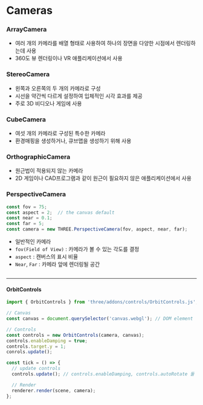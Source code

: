 # Cameras

### **ArrayCamera**

* 여러 개의 카메라를 배열 형태로 사용하여 하나의 장면을 다양한 시점에서 렌더링하는데 사용
* 360도 뷰 렌더링이나 VR 애플리케이션에서 사용

### **StereoCamera**

* 왼쪽과 오른쪽의 두 개의 카메라로 구성
* 시선을 약간씩 다르게 설정하여 입체적인 시각 효과를 제공
* 주로 3D 비디오나 게임에 사용

### **CubeCamera**

* 여섯 개의 카메라로 구성된 특수한 카메라
* 환경매핑을 생성하거나, 큐브맵을 생성하기 위해 사용

### **OrthographicCamera**

* 원근법이 적용되지 않는 카메라
* 2D 게임이나 CAD프로그램과 같이 원근이 필요하지 않은 애플리케이션에서 사용

### **PerspectiveCamera**&#x20;

```javascript
const fov = 75;
const aspect = 2;  // the canvas default
const near = 0.1;
const far = 5;
const camera = new THREE.PerspectiveCamera(fov, aspect, near, far);
```

* 일반적인 카메라
* `fov(Field of View)` : 카메라가 볼 수 있는 각도를 결정
* `aspect` : 캔버스의 표시 비율
* `Near`, `Far` : 카메라 앞에 렌더링될 공간

<figure><img src="../../../.gitbook/assets/240327-2.png" alt=""><figcaption></figcaption></figure>

***

#### OrbitControls

```js
import { OrbitControls } from 'three/addons/controls/OrbitControls.js';

// Canvas
const canvas = document.querySelector('canvas.webgl'); // DOM element

// Controls
const controls = new OrbitControls(camera, canvas);
controls.enableDamping = true;
controls.target.y = 1;
conrols.update();

const tick = () => {
  // update controls
  controls.update(); // controls.enableDamping, controls.autoRotate 둘 중 하나라도 true로 설정될 경우 필수로 호출되어야 한다.

  // Render
  renderer.render(scene, camera);
};
```
